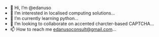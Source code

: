 - 👋 Hi, I’m @edanuso
- 👀 I’m interested in localised computing solutions...
- 🌱 I’m currently learning python...
- 💞️ I’m looking to collaborate on accented charcter-based CAPTCHA...
- 📫 How to reach me edanusoconsult@gmail.com...

<!---
edanuso/edanuso is a ✨ special ✨ repository because its `README.md` (this file) appears on your GitHub profile.
You can click the Preview link to take a look at your changes.
--->
